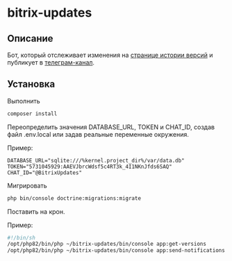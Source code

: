 # bitrix-updates

## Описание

Бот,
который отслеживает изменения на [странице истории версий](https://dev.1c-bitrix.ru/docs/versions.php)
и публикует в [телеграм-канал](https://t.me/BitrixUpdates).

## Установка

Выполнить

```sh
composer install
```

Переопределить значения DATABASE_URL, TOKEN и CHAT_ID, создав файл .env.local или задав реальные переменные окружения.

Пример:

```env
DATABASE_URL="sqlite:///%kernel.project_dir%/var/data.db"
TOKEN="5731045929:AAEVJbrcWdsf5c4RT3k_4I1NKnJfds6SAQ"
CHAT_ID="@BitrixUpdates"
```

Мигрировать

```sh
php bin/console doctrine:migrations:migrate
```

Поставить на крон.

Пример:

```sh
#!/bin/sh
/opt/php82/bin/php ~/bitrix-updates/bin/console app:get-versions
/opt/php82/bin/php ~/bitrix-updates/bin/console app:send-notifications
```
